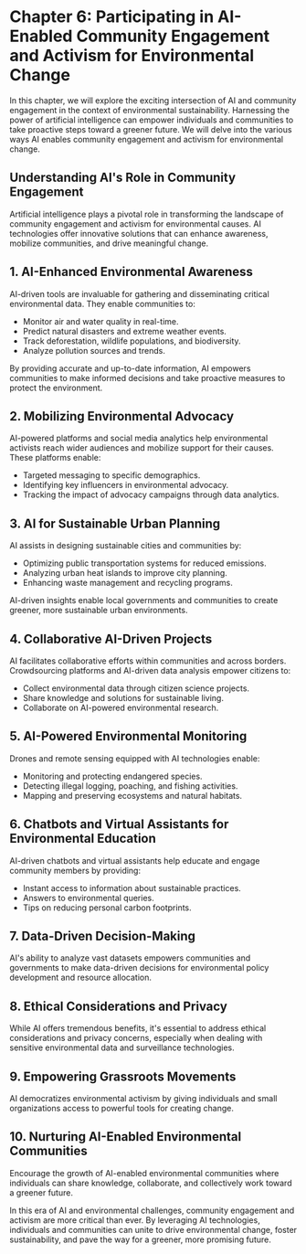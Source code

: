 Chapter 6: Participating in AI-Enabled Community Engagement and Activism for Environmental Change
=================================================================================================

In this chapter, we will explore the exciting intersection of AI and community engagement in the context of environmental sustainability. Harnessing the power of artificial intelligence can empower individuals and communities to take proactive steps toward a greener future. We will delve into the various ways AI enables community engagement and activism for environmental change.

**Understanding AI's Role in Community Engagement**
---------------------------------------------------

Artificial intelligence plays a pivotal role in transforming the landscape of community engagement and activism for environmental causes. AI technologies offer innovative solutions that can enhance awareness, mobilize communities, and drive meaningful change.

**1. AI-Enhanced Environmental Awareness**
------------------------------------------

AI-driven tools are invaluable for gathering and disseminating critical environmental data. They enable communities to:

* Monitor air and water quality in real-time.
* Predict natural disasters and extreme weather events.
* Track deforestation, wildlife populations, and biodiversity.
* Analyze pollution sources and trends.

By providing accurate and up-to-date information, AI empowers communities to make informed decisions and take proactive measures to protect the environment.

**2. Mobilizing Environmental Advocacy**
----------------------------------------

AI-powered platforms and social media analytics help environmental activists reach wider audiences and mobilize support for their causes. These platforms enable:

* Targeted messaging to specific demographics.
* Identifying key influencers in environmental advocacy.
* Tracking the impact of advocacy campaigns through data analytics.

**3. AI for Sustainable Urban Planning**
----------------------------------------

AI assists in designing sustainable cities and communities by:

* Optimizing public transportation systems for reduced emissions.
* Analyzing urban heat islands to improve city planning.
* Enhancing waste management and recycling programs.

AI-driven insights enable local governments and communities to create greener, more sustainable urban environments.

**4. Collaborative AI-Driven Projects**
---------------------------------------

AI facilitates collaborative efforts within communities and across borders. Crowdsourcing platforms and AI-driven data analysis empower citizens to:

* Collect environmental data through citizen science projects.
* Share knowledge and solutions for sustainable living.
* Collaborate on AI-powered environmental research.

**5. AI-Powered Environmental Monitoring**
------------------------------------------

Drones and remote sensing equipped with AI technologies enable:

* Monitoring and protecting endangered species.
* Detecting illegal logging, poaching, and fishing activities.
* Mapping and preserving ecosystems and natural habitats.

**6. Chatbots and Virtual Assistants for Environmental Education**
------------------------------------------------------------------

AI-driven chatbots and virtual assistants help educate and engage community members by providing:

* Instant access to information about sustainable practices.
* Answers to environmental queries.
* Tips on reducing personal carbon footprints.

**7. Data-Driven Decision-Making**
----------------------------------

AI's ability to analyze vast datasets empowers communities and governments to make data-driven decisions for environmental policy development and resource allocation.

**8. Ethical Considerations and Privacy**
-----------------------------------------

While AI offers tremendous benefits, it's essential to address ethical considerations and privacy concerns, especially when dealing with sensitive environmental data and surveillance technologies.

**9. Empowering Grassroots Movements**
--------------------------------------

AI democratizes environmental activism by giving individuals and small organizations access to powerful tools for creating change.

**10. Nurturing AI-Enabled Environmental Communities**
------------------------------------------------------

Encourage the growth of AI-enabled environmental communities where individuals can share knowledge, collaborate, and collectively work toward a greener future.

In this era of AI and environmental challenges, community engagement and activism are more critical than ever. By leveraging AI technologies, individuals and communities can unite to drive environmental change, foster sustainability, and pave the way for a greener, more promising future.
